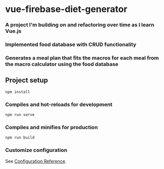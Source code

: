 # vue-firebase-diet-generator
### A project I'm building on and refactoring over time as I learn Vue.js
### Implemented food database with CRUD functionality
### Generates a meal plan that fits the macros for each meal from the macro calculator using the food database



## Project setup

```
npm install
```

### Compiles and hot-reloads for development

```
npm run serve
```

### Compiles and minifies for production

```
npm run build
```

### Customize configuration

See [Configuration Reference](https://cli.vuejs.org/config/).
